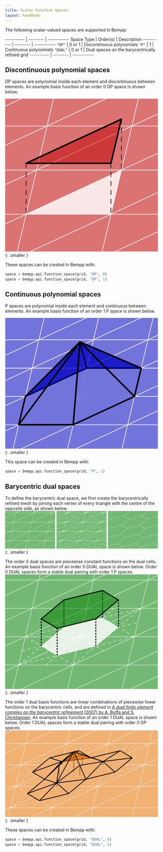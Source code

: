```yaml
---
title: Scalar Function Spaces
layout: handbook
---
```


The following scalar-valued spaces are supported in Bempp:

---------- | -------- | -----------
Space Type | Order(s) | Description
---------- | -------- | -----------
`"DP"`     | 0 or 1   | Discontinuous polynomials
`"P"`      | 1        | Continuous polynomials
`"DUAL"`   | 0 or 1   | Dual spaces on the barycentrically refined grid
---------- | -------- | -----------

## Discontinuous polynomial spaces
DP spaces are polynomial inside each element and discontinuous between elements.
An example basis function of an order 0 DP space is shown below.

![Discontinuous polynomial order 0 basis function](../img/dp0.png){: .smaller }

These spaces can be created in Bempp with:

```python
space = bempp.api.function_space(grid, "DP", 0)
space = bempp.api.function_space(grid, "DP", 1)
```

## Continuous polynomial spaces
P spaces are polynomial inside each element and continuous between elements.
An example basis function of an order 1 P space is shown below.

![Continuous polynomial order 1 basis function](../img/p1.png){: .smaller }

This space can be created in Bempp with:

```python
space = bempp.api.function_space(grid, "P", 1)
```


## Barycentric dual spaces
To define the barycentric dual space, we first create the barycentrically refined mesh by joining
each vertex of every triangle with the centre of the opposite side, as shown below.
![Barycentrically refining a grid](../img/barycentric_mesh.png){: .smaller }

The order 0 dual spaces are piecewise constant functions on the dual cells.
An example basis function of an order 0 DUAL space is shown below.
Order 0 DUAL spaces form a stable dual pairing with order 1 P spaces.
![Dual order 0 basis function](../img/dual0.png){: .smaller }

The order 1 dual basis functions are linear combinations of piecewise linear
functions on the barycentric cells, and are defined in
[<em>A dual finite element complex on the barycentric refinement</em> (2007) by A. Buffa and S. Christiansen](https://www.jstor.org/stable/40234460?seq=1).
An example basis function of an order 1 DUAL space is shown below.
Order 1 DUAL spaces form a stable dual pairing with order 0 DP spaces.
![Dual order 1 basis function](../img/dual1.png){: .smaller }

These spaces can be created in Bempp with:

```python
space = bempp.api.function_space(grid, "DUAL", 0)
space = bempp.api.function_space(grid, "DUAL", 1)
```
